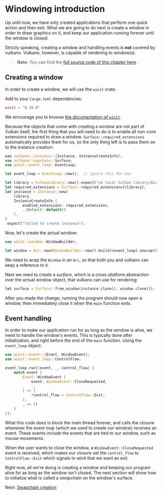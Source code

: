 # Windowing introduction

Up until now, we have only created applications that perform one quick action and then exit. What
we are going to do next is create a window in order to draw graphics on it, and keep our
application running forever until the window is closed.

Strictly speaking, creating a window and handling events is **not** covered by vulkano. Vulkano,
however, is capable of rendering to window(s).

> **Note**: You can find the [full source code of this chapter
> here](https://github.com/vulkano-rs/vulkano-book/blob/main/chapter-code/07-windowing/main.rs).

## Creating a window

In order to create a window, we will use the `winit` crate.

Add to your `Cargo.toml` dependencies:

```toml
winit = "0.28.0"
```

We encourage you to browse [the documentation of `winit`](https://docs.rs/winit/0.28.0/winit/).

Because the objects that come with creating a window are not part of Vulkan itself, the first thing
that you will need to do is to enable all non-core extensions required to draw a window.
`Surface::required_extensions` automatically provides them for us, so the only thing left is to
pass them on to the instance creation:

```rust
use vulkano::instance::{Instance, InstanceCreateInfo};
use vulkano::swpchain::Surface;
use winit::event_loop::EventLoop;

let event_loop = EventLoop::new();  // ignore this for now

let library = VulkanLibrary::new().expect("no local Vulkan library/DLL");
let required_extensions = Surface::required_extensions(&library);
let instance = Instance::new(
    library,
    InstanceCreateInfo {
        enabled_extensions: required_extensions,
        ..Default::default()
    },
)
.expect("failed to create instance");
```

Now, let's create the actual window:

```rust
use winit::window::WindowBuilder;

let window = Arc::new(WindowBuilder::new().build(&event_loop).unwrap());
```

We need to wrap the `Window` in an `Arc`, so that both you and vulkano can keep a reference to it.

Next we need to create a *surface*, which is a cross-platform abstraction over the actual window
object, that vulkano can use for rendering:

```rust
let surface = Surface::from_window(instance.clone(), window.clone());
```

After you made the change, running the program should now open a window, then immediately close it
when the `main` function exits.

## Event handling

In order to make our application run for as long as the window is alive, we need to handle the
window's events. This is typically done after initialization, and right before the end of the
`main` function. Using the `event_loop` object:

```rust
use winit::event::{Event, WindowEvent};
use winit::event_loop::ControlFlow;

event_loop.run(|event, _, control_flow| {
    match event {
        Event::WindowEvent {
            event: WindowEvent::CloseRequested,
            ..
        } => {
            *control_flow = ControlFlow::Exit;
        },
        _ => ()
    }
});
```

What this code does is block the main thread forever, and calls the closure whenever the event
loop (which we used to create our window) receives an event. These events include the events that
are tied to our window, such as mouse movements.

When the user wants to close the window, a `WindowEvent::CloseRequested` event is received, which
makes our closure set the `control_flow` to `ControlFlow::Exit` which signals to winit that we want
an exit.

<!-- todo: is this correct? -->

<!-- > **Note**: Since there is nothing to stop it, the window will try to update as quickly as it can,
> likely using all the power it can get from one of your cores.
> We will change that, however, in the incoming chapters. -->

Right now, all we're doing is creating a window and keeping our program alive for as long as the
window isn't closed. The next section will show how to initialize what is called a *swapchain* on
the window's surface.

Next: [Swapchain creation](02-swapchain-creation.html)
